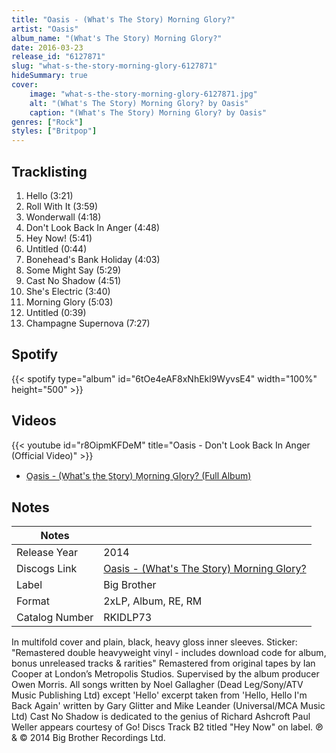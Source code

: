 ```yaml
---
title: "Oasis - (What's The Story) Morning Glory?"
artist: "Oasis"
album_name: "(What's The Story) Morning Glory?"
date: 2016-03-23
release_id: "6127871"
slug: "what-s-the-story-morning-glory-6127871"
hideSummary: true
cover:
    image: "what-s-the-story-morning-glory-6127871.jpg"
    alt: "(What's The Story) Morning Glory? by Oasis"
    caption: "(What's The Story) Morning Glory? by Oasis"
genres: ["Rock"]
styles: ["Britpop"]
---
```

## Tracklisting
1. Hello (3:21)
2. Roll With It (3:59)
3. Wonderwall (4:18)
4. Don't Look Back In Anger (4:48)
5. Hey Now! (5:41)
6. Untitled (0:44)
7. Bonehead's Bank Holiday (4:03)
8. Some Might Say (5:29)
9. Cast No Shadow (4:51)
10. She's Electric (3:40)
11. Morning Glory (5:03)
12. Untitled (0:39)
13. Champagne Supernova (7:27)
## Spotify
{{< spotify type="album" id="6tOe4eAF8xNhEkl9WyvsE4" width="100%" height="500" >}}

## Videos
{{< youtube id="r8OipmKFDeM" title="Oasis - Don't Look Back In Anger (Official Video)" >}}
- [O̲a̲sis - (W̲hat's t̲he S̲t̲ory) M̲o̲rning G̲l̲ory? (Full Album)](https://www.youtube.com/watch?v=b4NffykrJ6Y)

## Notes
| Notes          |             |
| ---------------| ----------- |
| Release Year   | 2014 |
| Discogs Link   | [Oasis - (What's The Story) Morning Glory?](https://www.discogs.com/release/6127871-Oasis-Whats-The-Story-Morning-Glory) |
| Label          | Big Brother |
| Format         | 2xLP, Album, RE, RM |
| Catalog Number | RKIDLP73 |

In multifold cover and plain, black, heavy gloss inner sleeves.  Sticker: "Remastered double heavyweight vinyl - includes download code for album, bonus unreleased tracks & rarities" Remastered from original tapes by Ian Cooper at London’s Metropolis Studios. Supervised by the album producer Owen Morris.  All songs written by Noel Gallagher (Dead Leg/Sony/ATV Music Publishing Ltd) except 'Hello' excerpt taken from 'Hello, Hello I'm Back Again' written by Gary Glitter and Mike Leander (Universal/MCA Music Ltd)  Cast No Shadow is dedicated to the genius of Richard Ashcroft Paul Weller appears courtesy of Go! Discs  Track B2 titled "Hey Now" on label.  ℗ & © 2014 Big Brother Recordings Ltd.

